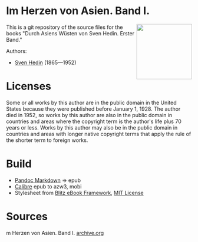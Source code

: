 # Im Herzen von Asien. Band I.

<img align="right" height="150" src="https://user-images.githubusercontent.com/13177792/207101318-4553343e-0323-46c8-a8d5-ebadffe74f4d.jpg">

This is a git repository of the source files for the books "Durch Asiens Wüsten von Sven Hedin. Erster Band."

Authors:

* [Sven Hedin](https://de.wikipedia.org/wiki/Sven_Hedin) (1865—1952)

# Licenses
Some or all works by this author are in the public domain in the United States
because they were published before January 1, 1928. The author died in 1952, so
works by this author are also in the public domain in countries and areas where
the copyright term is the author's life plus 70 years or less. Works by this
author may also be in the public domain in countries and areas with longer
native copyright terms that apply the rule of the shorter term to foreign works.

# Build
* [Pandoc Markdown](https://pandoc.org/MANUAL.html#pandocs-markdown) => epub
* [Calibre](https://calibre-ebook.com/) epub to azw3, mobi
* Stylesheet from [Blitz eBook Framework](https://friendsofepub.github.io/Blitz/), [MIT License](https://github.com/FriendsOfEpub/Blitz/blob/master/LICENSE)

# Sources
m Herzen von Asien. Band I. [archive.org](https://archive.org/details/imherzenvonasien01hedi/page/n7/mode/2up)

